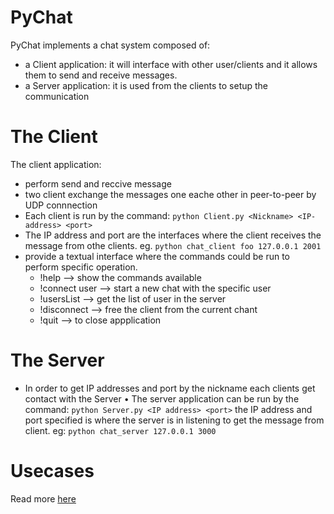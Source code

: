 # PyChat

PyChat implements a chat system composed of:
* a Client application: it will interface with other user/clients and it allows them to send and receive messages.
* a Server application: it is used from  the clients to setup the communication 

# The Client

The client application:
* perform send and reccive message
* two client exchange the messages one eache other in peer-to-peer by UDP connnection
* Each client is run by the command:
`python Client.py <Nickname> <IP-address> <port>`
* The IP address and port are the interfaces where the client receives the message from othe clients.
eg. `python chat_client foo 127.0.0.1 2001`
* provide a textual interface where the commands could be run to perform specific operation.
    * !help --> show the commands available
    * !connect user --> start a new chat with the specific user
    * !usersList --> get the list of user in the server
    * !disconnect --> free the client from the current chant
    * !quit --> to close appplication

# The Server

* In order to get IP addresses and port by the nickname each clients get contact with the Server
• The server application can be run by the command:
`python Server.py <IP address> <port>`
     the IP address and port specified is where the server is in listening to get the message from client. 
eg: `python chat_server 127.0.0.1 3000`

# Usecases

Read more [here](./usecases/usecase_diagram.pdf)  

